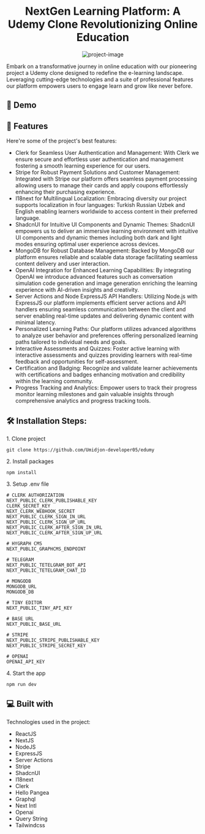 <h1 align="center" id="title">NextGen Learning Platform: A Udemy Clone Revolutionizing Online Education</h1>

<p align="center"><img src="https://media.graphassets.com/cPlC13OsTaCHl8ytfxht" alt="project-image"></p>

<p id="description">Embark on a transformative journey in online education with our pioneering project a Udemy clone designed to redefine the e-learning landscape. Leveraging cutting-edge technologies and a suite of professional features our platform empowers users to engage learn and grow like never before.</p>

<h2>🚀 Demo</h2>



<h2>🧐 Features</h2>

Here're some of the project's best features:

- Clerk for Seamless User Authentication and Management: With Clerk we ensure secure and effortless user authentication and management fostering a smooth learning experience for our users.
- Stripe for Robust Payment Solutions and Customer Management: Integrated with Stripe our platform offers seamless payment processing allowing users to manage their cards and apply coupons effortlessly enhancing their purchasing experience.
- I18next for Multilingual Localization: Embracing diversity our project supports localization in four languages: Turkish Russian Uzbek and English enabling learners worldwide to access content in their preferred language.
- ShadcnUI for Intuitive UI Components and Dynamic Themes: ShadcnUI empowers us to deliver an immersive learning environment with intuitive UI components and dynamic themes including both dark and light modes ensuring optimal user experience across devices.
- MongoDB for Robust Database Management: Backed by MongoDB our platform ensures reliable and scalable data storage facilitating seamless content delivery and user interaction.
- OpenAI Integration for Enhanced Learning Capabilities: By integrating OpenAI we introduce advanced features such as conversation simulation code generation and image generation enriching the learning experience with AI-driven insights and creativity.
- Server Actions and Node ExpressJS API Handlers: Utilizing Node.js with ExpressJS our platform implements efficient server actions and API handlers ensuring seamless communication between the client and server enabling real-time updates and delivering dynamic content with minimal latency.
- Personalized Learning Paths: Our platform utilizes advanced algorithms to analyze user behavior and preferences offering personalized learning paths tailored to individual needs and goals.
- Interactive Assessments and Quizzes: Foster active learning with interactive assessments and quizzes providing learners with real-time feedback and opportunities for self-assessment.
- Certification and Badging: Recognize and validate learner achievements with certifications and badges enhancing motivation and credibility within the learning community.
- Progress Tracking and Analytics: Empower users to track their progress monitor learning milestones and gain valuable insights through comprehensive analytics and progress tracking tools.

<h2>🛠️ Installation Steps:</h2>

<p>1. Clone project</p>

```
git clone https://github.com/Umidjon-developer05/edumy
```

<p>2. Install packages</p>

```
npm install
```

<p>3. Setup .env file</p>

```
# CLERK AUTHORIZATION
NEXT_PUBLIC_CLERK_PUBLISHABLE_KEY
CLERK_SECRET_KEY
NEXT_CLERK_WEBHOOK_SECRET
NEXT_PUBLIC_CLERK_SIGN_IN_URL
NEXT_PUBLIC_CLERK_SIGN_UP_URL
NEXT_PUBLIC_CLERK_AFTER_SIGN_IN_URL
NEXT_PUBLIC_CLERK_AFTER_SIGN_UP_URL

# HYGRAPH CMS
NEXT_PUBLIC_GRAPHCMS_ENDPOINT

# TELEGRAM
NEXT_PUBLIC_TETELGRAM_BOT_API
NEXT_PUBLIC_TETELGRAM_CHAT_ID

# MONGODB
MONGODB_URL
MONGODB_DB

# TINY EDITOR
NEXT_PUBLIC_TINY_API_KEY

# BASE URL
NEXT_PUBLIC_BASE_URL

# STRIPE
NEXT_PUBLIC_STRIPE_PUBLISHABLE_KEY
NEXT_PUBLIC_STRIPE_SECRET_KEY

# OPENAI
OPENAI_API_KEY
```

<p>4. Start the app</p>

```
npm run dev
```

<h2>💻 Built with</h2>

Technologies used in the project:

- ReactJS
- NextJS
- NodeJS
- ExpressJS
- Server Actions
- Stripe
- ShadcnUI
- I18next
- Clerk
- Hello Pangea
- Graphql
- Next Intl
- Openai
- Query String
- Tailwindcss
